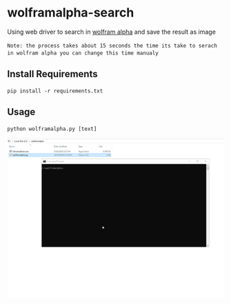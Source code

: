 # wolframalpha-search
Using web driver to search in [wolfram alpha](https://www.wolframalpha.com/) and save the result as image

`Note: the process takes about 15 seconds the time its take to serach in wolfram alpha you can change this time manualy`

## Install Requirements
```
pip install -r requirements.txt
```

## Usage

```
python wolframalpha.py [text]
```

![](wolfram.gif)
